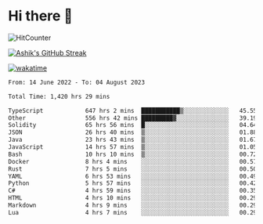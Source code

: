 # Hi there 👋

![HitCounter](https://hits.seeyoufarm.com/api/count/incr/badge.svg?url=https%3A%2F%2Fgithub.com%2Fashrhmn1212%2Fhit-counter)

<!-- ![Contribution Graph](https://github-readme-activity-graph.cyclic.app/graph?username=ashrhmn) -->


<!-- [![Top Langs](https://github-readme-stats.vercel.app/api/top-langs/?username=ashrhmn&layout=compact&theme=synthwave&langs_count=10&card_width=445)](https://github.com/anuraghazra/github-readme-stats) -->

[![Ashik's GitHub Streak](https://github-readme-streak-stats.herokuapp.com/?user=ashrhmn&theme=blood&fire=DD7F1C&background=151515&dates=9f9f9f&border=DD2727)](https://git.io/streak-stats)

<!-- ![Ashik's GitHub stats](https://github-readme-stats.vercel.app/api/?username=ashrhmn&show_icons=true&title_color=fff&icon_color=79ff97&text_color=9f9f9f&bg_color=151515) -->

[![wakatime](https://wakatime.com/badge/user/3df86613-ba63-4631-8e65-0ff18e7becad.svg)](https://wakatime.com/@3df86613-ba63-4631-8e65-0ff18e7becad)

<!--START_SECTION:waka-->

```txt
From: 14 June 2022 - To: 04 August 2023

Total Time: 1,420 hrs 29 mins

TypeScript            647 hrs 2 mins  ███████████▒░░░░░░░░░░░░░   45.55 %
Other                 556 hrs 42 mins █████████▓░░░░░░░░░░░░░░░   39.19 %
Solidity              65 hrs 56 mins  █░░░░░░░░░░░░░░░░░░░░░░░░   04.64 %
JSON                  26 hrs 40 mins  ▒░░░░░░░░░░░░░░░░░░░░░░░░   01.88 %
Java                  23 hrs 43 mins  ▒░░░░░░░░░░░░░░░░░░░░░░░░   01.67 %
JavaScript            14 hrs 57 mins  ▒░░░░░░░░░░░░░░░░░░░░░░░░   01.05 %
Bash                  10 hrs 10 mins  ▒░░░░░░░░░░░░░░░░░░░░░░░░   00.72 %
Docker                8 hrs 4 mins    ░░░░░░░░░░░░░░░░░░░░░░░░░   00.57 %
Rust                  7 hrs 5 mins    ░░░░░░░░░░░░░░░░░░░░░░░░░   00.50 %
YAML                  6 hrs 53 mins   ░░░░░░░░░░░░░░░░░░░░░░░░░   00.49 %
Python                5 hrs 57 mins   ░░░░░░░░░░░░░░░░░░░░░░░░░   00.42 %
C#                    4 hrs 59 mins   ░░░░░░░░░░░░░░░░░░░░░░░░░   00.35 %
HTML                  4 hrs 10 mins   ░░░░░░░░░░░░░░░░░░░░░░░░░   00.29 %
Markdown              4 hrs 9 mins    ░░░░░░░░░░░░░░░░░░░░░░░░░   00.29 %
Lua                   4 hrs 7 mins    ░░░░░░░░░░░░░░░░░░░░░░░░░   00.29 %
```

<!--END_SECTION:waka-->


<!--### Most Used Languages
<img src="https://wakatime.com/share/@ashrhmn/24ecb986-5bf8-4607-af7f-0aab08908d8c.png" />

### Favourite Tools
<img src="https://wakatime.com/share/@ashrhmn/f4e08015-f3bc-460a-9228-95a3ba11c604.png" />-->
